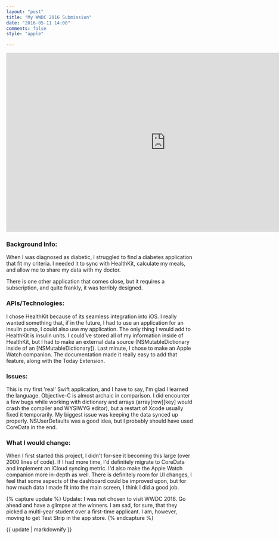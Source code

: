 ```yaml
---
layout: "post"
title: "My WWDC 2016 Submission"
date: "2016-05-11 14:00"
comments: false
style: "apple"

---
```


<iframe width="854" height="480" src="https://www.youtube.com/embed/HQM8DY31G6Y" frameborder="0" allowfullscreen></iframe>




### Background Info:
 When I was diagnosed as diabetic, I struggled to find a diabetes application that fit my criteria. I needed it to sync with HealthKit, calculate my meals, and allow me to share my data with my doctor.

There is one other application that comes close, but it requires a subscription, and quite frankly, it was terribly designed.

### APIs/Technologies:
 I chose HealthKit because of its seamless integration into iOS. I really wanted something that, if in the future, I had to use an application for an insulin pump, I could also use my application. The only thing I would add to HealthKit is insulin units. I could've stored all of my information inside of HealthKit, but I had to make an external data source (NSMutableDictionary inside of an [NSMutableDictionary]). Last minute, I chose to make an Apple Watch companion. The documentation made it really easy to add that feature, along with the Today Extension.

### Issues:
 This is my first 'real' Swift application, and I have to say, I'm glad I learned the language. Objective-C is almost archaic in comparison. I did encounter a few bugs while working with dictionary and arrays (array[row][key] would crash the compiler and WYSIWYG editor), but a restart of Xcode usually fixed it temporarily. My biggest issue was keeping the data synced up properly. NSUserDefaults was a good idea, but I probably should have used CoreData in the end.

### What I would change:
 When I first  started this project, I didn't for-see it becoming this large (over 2000 lines of code). If I had more time, I'd definitely migrate to CoreData and implement an iCloud syncing metric. I'd also make the Apple Watch companion more in-depth as well. There is definitely room for UI changes, I feel that some aspects of the dashboard could be improved upon, but for how much data I made fit into the main screen, I think I did a good job.

{% capture update %}
Update: I was not chosen to visit WWDC 2016. Go ahead and have a glimpse at the winners. I am sad, for sure, that they picked a multi-year student over a first-time applicant. I am, however, moving to get Test Strip in the app store.
{% endcapture %}

<div class="notice--update">
  {{ update | markdownify }}
</div>
